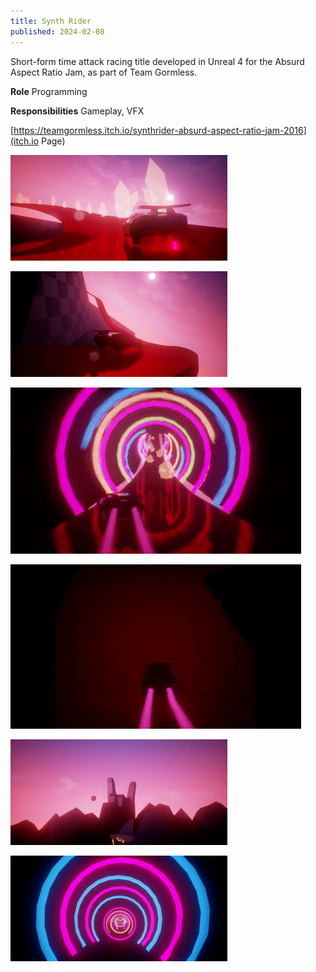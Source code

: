 ```yaml
---
title: Synth Rider
published: 2024-02-08
---
```

Short-form time attack racing title developed in Unreal 4 for the Absurd Aspect Ratio Jam, as part of Team Gormless.

**Role** Programming

**Responsibilities** Gameplay, VFX

[https://teamgormless.itch.io/synthrider-absurd-aspect-ratio-jam-2016](itch.io Page)

![](screenshot-1.png)

![](screenshot-2.png)

![Action](action.gif)

![Aspect Ratio](aspect.gif)

![Metal Rock](metal-rock.png)

![Neon](neon.png)
